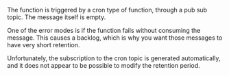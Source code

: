 The function is triggered by a cron type of function, through a pub sub topic.
The message itself is empty.

One of the error modes is if the function fails without consuming the message.
This causes a backlog, which is why you want those messages to have very short
retention.

Unfortunately, the subscription to the cron topic is generated automatically,
and it does not appear to be possible to modify the retention period.
